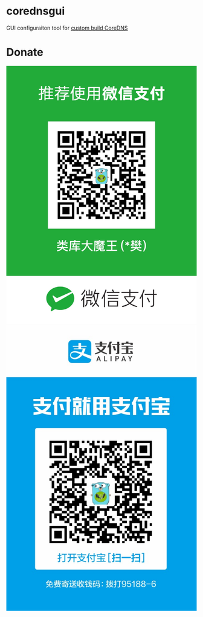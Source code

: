 # corednsgui
GUI configuraiton tool for [custom build CoreDNS](https://github.com/missdeer/coredns_custom_build/)

# Donate

![微信扫一扫](https://raw.githubusercontent.com/missdeer/coredns_custom_build/master/wepay.jpg)  ![支付宝扫一扫](https://raw.githubusercontent.com/missdeer/coredns_custom_build/master/alipay.jpg)


